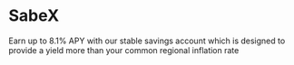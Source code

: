 # SabeX

Earn up to 8.1% APY with our stable savings account which is designed to provide a yield more than your common regional inflation rate
